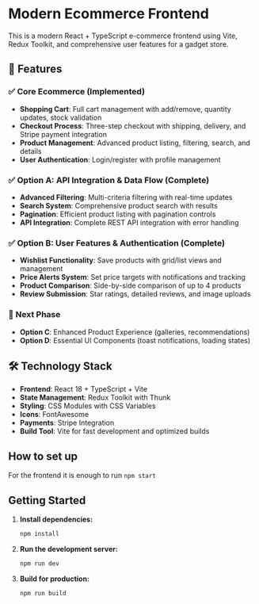 # Modern Ecommerce Frontend

This is a modern React + TypeScript e-commerce frontend using Vite, Redux Toolkit, and comprehensive user features for a gadget store.

## 🚀 Features

### ✅ Core Ecommerce (Implemented)
- **Shopping Cart**: Full cart management with add/remove, quantity updates, stock validation
- **Checkout Process**: Three-step checkout with shipping, delivery, and Stripe payment integration
- **Product Management**: Advanced product listing, filtering, search, and details
- **User Authentication**: Login/register with profile management

### ✅ Option A: API Integration & Data Flow (Complete)
- **Advanced Filtering**: Multi-criteria filtering with real-time updates
- **Search System**: Comprehensive product search with results
- **Pagination**: Efficient product listing with pagination controls
- **API Integration**: Complete REST API integration with error handling

### ✅ Option B: User Features & Authentication (Complete)
- **Wishlist Functionality**: Save products with grid/list views and management
- **Price Alerts System**: Set price targets with notifications and tracking
- **Product Comparison**: Side-by-side comparison of up to 4 products
- **Review Submission**: Star ratings, detailed reviews, and image uploads

### 🎯 Next Phase
- **Option C**: Enhanced Product Experience (galleries, recommendations)
- **Option D**: Essential UI Components (toast notifications, loading states)

## 🛠️ Technology Stack

- **Frontend**: React 18 + TypeScript + Vite
- **State Management**: Redux Toolkit with Thunk
- **Styling**: CSS Modules with CSS Variables
- **Icons**: FontAwesome
- **Payments**: Stripe Integration
- **Build Tool**: Vite for fast development and optimized builds

## How to set up

For the frontend it is enough to run `npm start`


## Getting Started

1. **Install dependencies:**
   ```bash
   npm install
   ```

2. **Run the development server:**
   ```bash
   npm run dev
   ```

3. **Build for production:**
   ```bash
   npm run build
   ```
